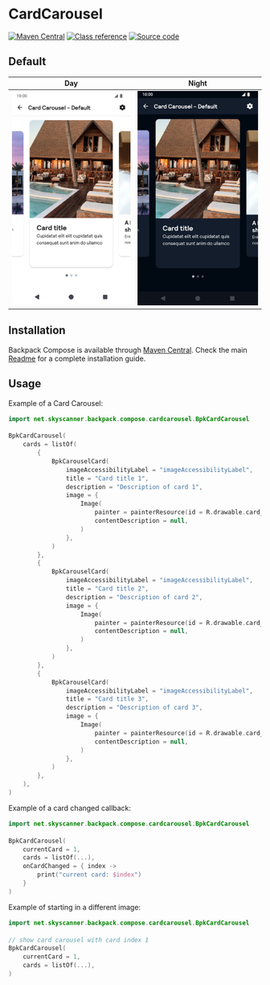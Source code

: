 # CardCarousel

[![Maven Central](https://img.shields.io/maven-central/v/net.skyscanner.backpack/backpack-compose)](https://search.maven.org/artifact/net.skyscanner.backpack/backpack-compose)
[![Class reference](https://img.shields.io/badge/Class%20reference-Android-blue)](https://backpack.github.io/android/backpack-compose/net.skyscanner.backpack.compose.carousel)
[![Source code](https://img.shields.io/badge/Source%20code-GitHub-lightgrey)](https://github.com/Skyscanner/backpack-android/tree/main/backpack-compose/src/main/kotlin/net/skyscanner/backpack/compose/cardcarousel)

## Default

| Day                                                                                                                                                                         | Night                                                                                                                                                                                       |
|-----------------------------------------------------------------------------------------------------------------------------------------------------------------------------|---------------------------------------------------------------------------------------------------------------------------------------------------------------------------------------------|
| <img src="https://raw.githubusercontent.com/Skyscanner/backpack-android/main/docs/compose/CardCarousel/screenshots/default.png" alt="CardCarousel component" width="375" /> | <img src="https://raw.githubusercontent.com/Skyscanner/backpack-android/main/docs/compose/CardCarousel/screenshots/default_dm.png" alt="Card Carousel component - dark mode" width="375" /> |

## Installation

Backpack Compose is available through [Maven Central](https://search.maven.org/artifact/net.skyscanner.backpack/backpack-compose). Check the main [Readme](https://github.com/skyscanner/backpack-android#installation) for a complete installation guide.

## Usage

Example of a Card Carousel:

```Kotlin
import net.skyscanner.backpack.compose.cardcarousel.BpkCardCarousel

BpkCardCarousel(
    cards = listOf(
        {
            BpkCarouselCard(
                imageAccessibilityLabel = "imageAccessibilityLabel",
                title = "Card title 1",
                description = "Description of card 1",
                image = {
                    Image(
                        painter = painterResource(id = R.drawable.card_1),
                        contentDescription = null,
                    )
                },
            )
        },
        {
            BpkCarouselCard(
                imageAccessibilityLabel = "imageAccessibilityLabel",
                title = "Card title 2",
                description = "Description of card 2",
                image = {
                    Image(
                        painter = painterResource(id = R.drawable.card_2),
                        contentDescription = null,
                    )
                },
            )
        },
        {
            BpkCarouselCard(
                imageAccessibilityLabel = "imageAccessibilityLabel",
                title = "Card title 3",
                description = "Description of card 3",
                image = {
                    Image(
                        painter = painterResource(id = R.drawable.card_3),
                        contentDescription = null,
                    )
                },
            )
        },
    ),
)
```

Example of a card changed callback:

```Kotlin
import net.skyscanner.backpack.compose.cardcarousel.BpkCardCarousel

BpkCardCarousel(
    currentCard = 1,
    cards = listOf(...),
    onCardChanged = { index ->
        print("current card: $index")
    }
)
```

Example of starting in a different image:

```Kotlin
import net.skyscanner.backpack.compose.cardcarousel.BpkCardCarousel

// show card carousel with card index 1
BpkCardCarousel(
    currentCard = 1,
    cards = listOf(...),
)
```
